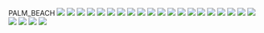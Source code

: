 PALM_BEACH
![](../School_plots/ALEXANDER_.png)
![](../School_plots/PALM_BEACH/ATLANTIC.png)
![](../School_plots/PALM_BEACH/BOCA_RATON.png)
![](../School_plots/PALM_BEACH/BOYNTON_BE.png)
![](../School_plots/PALM_BEACH/FOREST_HIL.png)
![](../School_plots/PALM_BEACH/GLADES_CEN.png)
![](../School_plots/PALM_BEACH/GSTAROF_TH.png)
![](../School_plots/PALM_BEACH/JOHN_I_LEO.png)
![](../School_plots/PALM_BEACH/JUPITER.png)
![](../School_plots/PALM_BEACH/LAKE_WORTH.png)
![](../School_plots/PALM_BEACH/MAVERICKS_.png)
![](../School_plots/PALM_BEACH/OLYMPIC_HE.png)
![](../School_plots/PALM_BEACH/PAHOKEE_SE.png)
![](../School_plots/PALM_BEACH/PALM_BEACH.png)
![](../School_plots/PALM_BEACH/PARK_VISTA.png)
![](../School_plots/PALM_BEACH/ROYAL_PALM.png)
![](../School_plots/PALM_BEACH/SANTALUCES.png)
![](../School_plots/PALM_BEACH/SEMINOLE_R.png)
![](../School_plots/PALM_BEACH/SOMERSET_A.png)
![](../School_plots/PALM_BEACH/SOUTH_TECH.png)
![](../School_plots/PALM_BEACH/SPANISH_RI.png)
![](../School_plots/PALM_BEACH/WELLINGTON.png)
![](../School_plots/PALM_BEACH/WEST_BOCA_.png)
![](../School_plots/PALM_BEACH/WILLIAM_T_.png)
